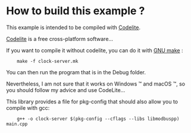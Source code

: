# How to build this example ?

This example is intended to be compiled with [Codelite](https://codelite.org).

[Codelite](https://codelite.org) is a free cross-platform software...

If you want to compile it without codelite, you can do it with [GNU make](https://www.gnu.org/software/make/) :

		make -f clock-server.mk

You can then run the program that is in the Debug folder.

Nevertheless, I am not sure that it works on Windows ™ and macOS ™, so you 
should follow my advice and use CodeLite...

This library provides a file for pkg-config that should also allow you to 
compile with gcc:

		g++ -o clock-server $(pkg-config --cflags --libs libmodbuspp) main.cpp

